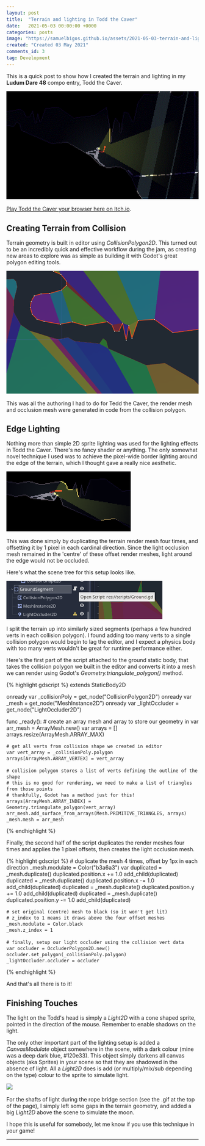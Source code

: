 ```yaml
---
layout: post
title:  "Terrain and lighting in Todd the Caver"
date:   2021-05-03 00:00:00 +0000
categories: posts
image: "https://samuelbigos.github.io/assets/2021-05-03-terrain-and-lighting-in-todd-the-caver/collision-shapes.png"
created: "Created 03 May 2021"
comments_id: 3
tag: Development
---
```


This is a quick post to show how I created the terrain and lighting in my **Ludum Dare 48** compo entry, Todd the Caver. 

<img class="small" src="/assets/2021-05-03-terrain-and-lighting-in-todd-the-caver/todd-gif.gif" />


[Play Todd the Caver your browser here on Itch.io](https://sambigos.itch.io/todd-the-caver).

## Creating Terrain from Collision

Terrain geometry is built in editor using _CollisionPolygon2D_. This turned out to be an incredibly quick and effective workflow during the jam, as creating new areas to explore was as simple as building it with Godot's great polygon editing tools.

<img class="full" src="/assets/2021-05-03-terrain-and-lighting-in-todd-the-caver/collision-shapes.png" />

This was all the authoring I had to do for Tedd the Caver, the render mesh and occlusion mesh were generated in code from the collision polygon.

## Edge Lighting

Nothing more than simple 2D sprite lighting was used for the lighting effects in Todd the Caver. There's no fancy shader or anything. The only somewhat novel technique I used was to achieve the pixel-wide border lighting around the edge of the terrain, which I thought gave a really nice aesthetic.

<img class="inline" src="/assets/2021-05-03-terrain-and-lighting-in-todd-the-caver/edge-lighting.png" />

This was done simply by duplicating the terrain render mesh four times, and offsetting it by 1 pixel in each cardinal direction. Since the light occlusion mesh remained in the 'centre' of these offset render meshes, light around the edge would not be occluded.

Here's what the scene tree for this setup looks like.

<img class="inline" src="/assets/2021-05-03-terrain-and-lighting-in-todd-the-caver/ground-objects.png" />

I split the terrain up into similarly sized segments (perhaps a few hundred verts in each collision polygon). I found adding too many verts to a single collision polygon would begin to lag the editor, and I expect a physics body with too many verts wouldn't be great for runtime performance either.

Here's the first part of the script attached to the ground static body, that takes the collision polygon we built in the editor and converts it into a mesh we can render using Godot's _Geometry.triangulate_polygon()_ method.

{% highlight gdscript %}
extends StaticBody2D

onready var _collisionPoly = get_node("CollisionPolygon2D")
onready var _mesh = get_node("MeshInstance2D")
onready var _lightOccluder = get_node("LightOccluder2D")

func _ready():
	# create an array mesh and array to store our geometry in
	var arr_mesh = ArrayMesh.new()
	var arrays = []
	arrays.resize(ArrayMesh.ARRAY_MAX)
	
	# get all verts from collision shape we created in editor
	var vert_array = _collisionPoly.polygon
	arrays[ArrayMesh.ARRAY_VERTEX] = vert_array
	
	# collision polygon stores a list of verts defining the outline of the shape
	# this is no good for rendering, we need to make a list of triangles from those points
	# thankfully, Godot has a method just for this!
	arrays[ArrayMesh.ARRAY_INDEX] = Geometry.triangulate_polygon(vert_array)
	arr_mesh.add_surface_from_arrays(Mesh.PRIMITIVE_TRIANGLES, arrays)
	_mesh.mesh = arr_mesh
{% endhighlight %}

Finally, the second half of the script duplicates the render meshes four times and applies the 1 pixel offsets, then creates the light occlusion mesh.

{% highlight gdscript %}
	# duplicate the mesh 4 times, offset by 1px in each direction
	_mesh.modulate = Color("b3a6a3")
	var duplicated = _mesh.duplicate()
	duplicated.position.x += 1.0
	add_child(duplicated)
	duplicated = _mesh.duplicate()
	duplicated.position.x -= 1.0
	add_child(duplicated)
	duplicated = _mesh.duplicate()
	duplicated.position.y += 1.0
	add_child(duplicated)
	duplicated = _mesh.duplicate()
	duplicated.position.y -= 1.0
	add_child(duplicated)
	
	# set original (centre) mesh to black (so it won't get lit)
	# z_index to 1 means it draws above the four offset meshes
	_mesh.modulate = Color.black
	_mesh.z_index = 1
	
	# finally, setup our light occluder using the collision vert data
	var occluder = OccluderPolygon2D.new()
	occluder.set_polygon(_collisionPoly.polygon)
	_lightOccluder.occluder = occluder
{% endhighlight %}

And that's all there is to it!

## Finishing Touches

The light on the Todd's head is simply a _Light2D_ with a cone shaped sprite, pointed in the direction of the mouse. Remember to enable shadows on the light.

The only other important part of the lighting setup is added a _CanvasModulate_ object somewhere in the scene, with a dark colour (mine was a deep dark blue, #120e33). This object simply darkens all canvas objects (aka Sprites) in your scene so that they are shadowed in the absence of light. All a _Light2D_ does is add (or multiply/mix/sub depending on the type) colour to the sprite to simulate light.

<img class="small" src="/assets/2021-05-03-terrain-and-lighting-in-todd-the-caver/lighting-gif.gif" />

For the shafts of light during the rope bridge section (see the .gif at the top of the page), I simply left some gaps in the terrain geometry, and added a big _Light2D_ above the scene to simulate the moon.

I hope this is useful for somebody, let me know if you use this technique in your game!


---

